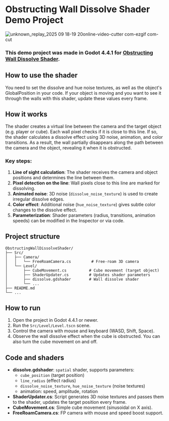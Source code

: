# Obstructing Wall Dissolve Shader Demo Project
![unknown_replay_2025 09 18-19 20online-video-cutter com-ezgif com-cut](https://github.com/user-attachments/assets/b09b3cc2-a225-4e6b-86df-91683c4c251e)


### This demo project was made in Godot 4.4.1 for [Obstructing Wall Dissolve Shader](https://godotshaders.com/shader/obstructing-wall-dissolve/).

## How to use the shader
You need to set the dissolve and hue noise textures, as well as the object's GlobalPosition in your code. If your object is moving and you want to see it through the walls with this shader, update these values every frame.


## How it works
The shader creates a virtual line between the camera and the target object (e.g. player or cube). Each wall pixel checks if it is close to this line. If so, the shader calculates a dissolve effect using 3D noise, animation, and color transitions. As a result, the wall partially disappears along the path between the camera and the object, revealing it when it is obstructed.

### Key steps:
1. **Line of sight calculation**: The shader receives the camera and object positions and determines the line between them.
2. **Pixel detection on the line**: Wall pixels close to this line are marked for dissolving.
3. **Animated noise**: 3D noise (`dissolve_noise_texture`) is used to create irregular dissolve edges.
4. **Color effect**: Additional noise (`hue_noise_texture`) gives subtle color changes to the dissolve effect.
5. **Parameterization**: Shader parameters (radius, transitions, animation speeds) can be modified in the Inspector or via code.


## Project structure

```
ObstructingWallDissolveShader/
├── Src/
│   ├── Camera/
│   │   └── FreeRoamCamera.cs         # Free-roam 3D camera
│   └── Level/
│       ├── CubeMovement.cs          # Cube movement (target object)
│       ├── ShaderUpdater.cs         # Updates shader parameters
│       ├── dissolve.gdshader        # Wall dissolve shader
│       └── ...
├── README.md
└── ...
```


## How to run

1. Open the project in Godot 4.4.1 or newer.
2. Run the `Src/Level/Level.tscn` scene.
3. Control the camera with mouse and keyboard (WASD, Shift, Space).
4. Observe the wall dissolve effect when the cube is obstructed. You can also turn the cube movement on and off.


## Code and shaders

- **dissolve.gdshader**: `spatial` shader, supports parameters:
  - `cube_position` (target position)
  - `line_radius` (effect radius)
  - `dissolve_noise_texture`, `hue_noise_texture` (noise textures)
  - animation: speed, amplitude, rotation
- **ShaderUpdater.cs**: Script generates 3D noise textures and passes them to the shader, updates the target position every frame.
- **CubeMovement.cs**: Simple cube movement (sinusoidal on X axis).
- **FreeRoamCamera.cs**: FP camera with mouse and speed boost support.